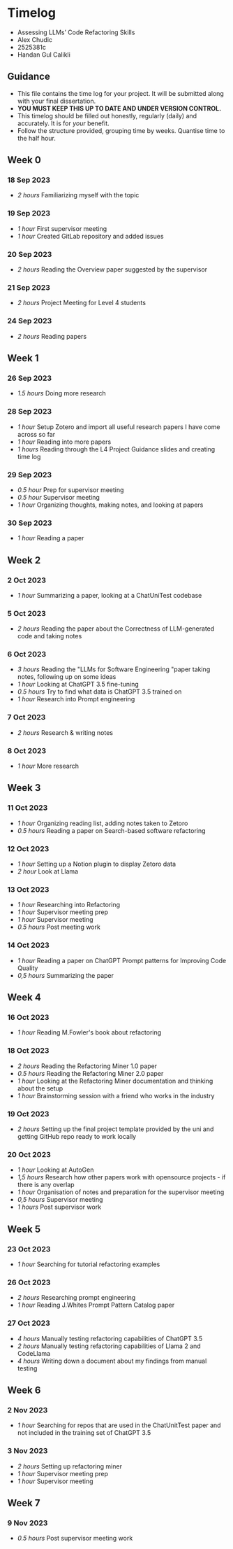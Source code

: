 # Timelog

* Assessing LLMs’ Code Refactoring Skills
* Alex Chudic
* 2525381c
* Handan Gul Calikli

## Guidance

* This file contains the time log for your project. It will be submitted along with your final dissertation.
* **YOU MUST KEEP THIS UP TO DATE AND UNDER VERSION CONTROL.**
* This timelog should be filled out honestly, regularly (daily) and accurately. It is for *your* benefit.
* Follow the structure provided, grouping time by weeks.  Quantise time to the half hour.

## Week 0
### 18 Sep 2023
* *2 hours* Familiarizing myself with the topic 

### 19 Sep 2023
* *1 hour* First supervisor meeting
* *1 hour* Created GitLab repository and added issues

### 20 Sep 2023
* *2 hours* Reading the Overview paper suggested by the supervisor

### 21 Sep 2023
* *2 hours* Project Meeting for Level 4 students

### 24 Sep 2023
* *2 hours* Reading papers

## Week 1
### 26 Sep 2023
* *1.5 hours* Doing more research

### 28 Sep 2023
* *1 hour* Setup Zotero and import all useful research papers I have come across so far
* *1 hour* Reading into more papers
* *1 hours* Reading through the L4 Project Guidance slides and creating time log

### 29 Sep 2023
* *0.5 hour* Prep for supervisor meeting
* *0.5 hour* Supervisor meeting
* *1 hour* Organizing thoughts, making notes, and looking at papers

### 30 Sep 2023
* *1 hour* Reading a paper

## Week 2

### 2 Oct 2023
* *1 hour* Summarizing a paper, looking at a ChatUniTest codebase

### 5 Oct 2023
* *2 hours* Reading the paper about the Correctness of LLM-generated code and taking notes

### 6 Oct 2023
* *3 hours* Reading the "LLMs for Software Engineering "paper taking notes, following up on some ideas
* *1 hour* Looking at ChatGPT 3.5 fine-tuning
* *0.5 hours* Try to find what data is ChatGPT 3.5 trained on
* *1 hour* Research into Prompt engineering

### 7 Oct 2023
* *2 hours* Research & writing notes

### 8 Oct 2023
* *1 hour* More research

## Week 3

### 11 Oct 2023
* *1 hour* Organizing reading list, adding notes taken to Zetoro
* *0.5 hours* Reading a paper on Search-based software refactoring

### 12 Oct 2023
* *1 hour* Setting up a Notion plugin to display Zetoro data
* *2 hour* Look at Llama

### 13 Oct 2023
* *1 hour* Researching into Refactoring
* *1 hour* Supervisor meeting prep
* *1 hour* Supervisor meeting
* *0.5 hours* Post meeting work

### 14 Oct 2023
* *1 hour* Reading a paper on ChatGPT Prompt patterns for Improving Code Quality
* *0,5 hours* Summarizing the paper


## Week 4
### 16 Oct 2023
* *1 hour* Reading M.Fowler's book about refactoring

### 18 Oct 2023
* *2 hours* Reading the Refactoring Miner 1.0 paper
* *0.5 hours* Reading the Refactoring Miner 2.0 paper
* *1 hour* Looking at the Refactoring Miner documentation and thinking about the setup
* *1 hour* Brainstorming session with a friend who works in the industry

### 19 Oct 2023
* *2 hours* Setting up the final project template provided by the uni and getting GitHub repo ready to work locally

### 20 Oct 2023
* *1 hour* Looking at AutoGen
* *1,5 hours* Research how other papers work with opensource projects - if there is any overlap
* *1 hour* Organisation of notes and preparation for the supervisor meeting
* *0,5 hours* Supervisor meeting
* *1 hours* Post supervisor work

## Week 5
### 23 Oct 2023
* *1 hour* Searching for tutorial refactoring examples

### 26 Oct 2023
* *2 hours* Researching prompt engineering 
* *1 hour* Reading J.Whites Prompt Pattern Catalog paper

### 27 Oct 2023
* *4 hours* Manually testing refactoring capabilities of ChatGPT 3.5
* *2 hours* Manually testing refactoring capabilities of Llama 2 and CodeLlama
* *4 hours* Writing down a document about my findings from manual testing

## Week 6
### 2 Nov 2023
* *1 hour* Searching for repos that are used in the ChatUnitTest paper and not included in the training set of ChatGPT 3.5

### 3 Nov 2023
* *2 hours* Setting up refactoring miner
* *1 hour* Supervisor meeting prep
* *1 hour* Supervisor meeting

## Week 7
### 9 Nov 2023
* *0.5 hours* Post supervisor meeting work 

  
